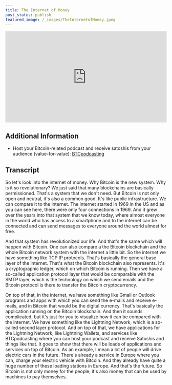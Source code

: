 ```yaml
---
title: The Internet of Money
post_status: publish
featured_image: /_images/TheInternetofMoney.jpeg
---
```


<div style="padding:56.25% 0 0 0;position:relative;"><iframe src="https://player.vimeo.com/video/845847988?badge=0&amp;autopause=0&amp;player_id=0&amp;app_id=58479" frameborder="0" allow="autoplay; fullscreen; picture-in-picture" allowfullscreen style="position:absolute;top:0;left:0;width:100%;height:100%;" title="014 The Internet of Money"></iframe></div>

<div style="margin-bottom:30px;"></div>

## Additional Information
* Host your Bitcoin-related podcast and receive satoshis from your audience (value-for-value): [BTCpodcasting](https://btcpodcasting.com/)

## Transcript

So let's look into the internet of money. Why Bitcoin is the new system. Why is it so revolutionary? We just said that many blockchains are basically permissioned. That's a system that we don't need. But Bitcoin is not only open and neutral, it's also a common good. It's like public infrastructure. We can compare it to the internet. The internet started in 1969 in the US and as you can see here, there were only four connections in 1969. And it grew over the years into that system that we know today, where almost everyone in the world who has access to a smartphone and to the internet can be connected and can send messages to everyone around the world almost for free. 

And that system has revolutionized our life. And that's the same which will happen with Bitcoin. One can also compare a the Bitcoin blockchain and the whole Bitcoin network system with the internet a little bit. So  the internet we have something like TCP IP protocols. That's basically the general base layer of the internet. That's what the Bitcoin blockchain also represents. It's a cryptographic ledger, which on which Bitcoin is running. Then we have a so-called application protocol layer that would be comparable with the SMTP layer, which is the technology on which we send emails and the Bitcoin protocol is there to transfer the Bitcoin cryptocurrency.

On top of that, in the internet, we have something like Gmail or Outlook programs and apps with which you can send the e-mails and receive e-mails, and in Bitcoin that would be the digital currency. That's basically the application running on the Bitcoin blockchain. And then it sounds complicated, but it's just for you to visualize how it can be compared with the internet. We have something like the Lightning Network, which is a so-called second layer protocol. And on top of that, we have applications for the Lightning Network, like Lightning Wallets, and services like BTCpodcasting where you can host your podcast and receive Satoshis and things like that. It goes to show that there will be loads of applications and services on top of Bitcoin. As an example, I mean a lot of people will drive electric cars in the future. There's already a service in Europe where you can, charge your electric vehicle with Bitcoin. And they already have quite a huge number of these loading stations in Europe. And that's the future. So Bitcoin is not only money for the people, it's also money that can be used by machines to pay themselves.
